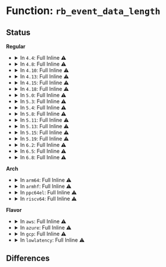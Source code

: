 # Function: <code>rb_event_data_length</code>

## Status
<b>Regular</b>
<ul>
<li>
<details>
<summary>In <code>4.4</code>: Full Inline ⚠️</summary>

**Collision:** Unique Static

**Inline:** Full

**Transformation:** False

**Instances:**

```
In kernel/trace/ring_buffer.c (ffffffff811481e6)
Location: kernel/trace/ring_buffer.c:162
Inline: True
Inline callers:
  - kernel/trace/ring_buffer.c:ring_buffer_event_length
  - kernel/trace/ring_buffer.c:rb_advance_reader
  - kernel/trace/ring_buffer.c:ring_buffer_discard_commit
  - kernel/trace/ring_buffer.c:ring_buffer_discard_commit
  - kernel/trace/ring_buffer.c:ring_buffer_discard_commit
  - kernel/trace/ring_buffer.c:rb_advance_iter
  - kernel/trace/ring_buffer.c:ring_buffer_read_page
  - kernel/trace/ring_buffer.c:ring_buffer_read_page
  - kernel/trace/ring_buffer.c:ring_buffer_read_page
```
</details>
</li>
<li>
<details>
<summary>In <code>4.8</code>: Full Inline ⚠️</summary>

**Collision:** Unique Static

**Inline:** Full

**Transformation:** False

**Instances:**

```
In kernel/trace/ring_buffer.c (ffffffff8115296a)
Location: kernel/trace/ring_buffer.c:162
Inline: True
Inline callers:
  - kernel/trace/ring_buffer.c:ring_buffer_read_page
  - kernel/trace/ring_buffer.c:ring_buffer_read_page
  - kernel/trace/ring_buffer.c:ring_buffer_read_page
  - kernel/trace/ring_buffer.c:rb_advance_iter
  - kernel/trace/ring_buffer.c:rb_advance_reader
  - kernel/trace/ring_buffer.c:ring_buffer_discard_commit
  - kernel/trace/ring_buffer.c:ring_buffer_discard_commit
  - kernel/trace/ring_buffer.c:ring_buffer_discard_commit
  - kernel/trace/ring_buffer.c:ring_buffer_event_length
```
</details>
</li>
<li>
<details>
<summary>In <code>4.10</code>: Full Inline ⚠️</summary>

**Collision:** Unique Static

**Inline:** Full

**Transformation:** False

**Instances:**

```
In kernel/trace/ring_buffer.c (ffffffff8115c9a0)
Location: kernel/trace/ring_buffer.c:162
Inline: True
Inline callers:
  - kernel/trace/ring_buffer.c:ring_buffer_read_page
  - kernel/trace/ring_buffer.c:ring_buffer_read_page
  - kernel/trace/ring_buffer.c:ring_buffer_read_page
  - kernel/trace/ring_buffer.c:rb_advance_iter
  - kernel/trace/ring_buffer.c:rb_advance_reader
  - kernel/trace/ring_buffer.c:ring_buffer_discard_commit
  - kernel/trace/ring_buffer.c:ring_buffer_discard_commit
  - kernel/trace/ring_buffer.c:ring_buffer_discard_commit
  - kernel/trace/ring_buffer.c:ring_buffer_event_length
```
</details>
</li>
<li>
<details>
<summary>In <code>4.13</code>: Full Inline ⚠️</summary>

**Collision:** Unique Static

**Inline:** Full

**Transformation:** False

**Instances:**

```
In kernel/trace/ring_buffer.c (ffffffff8115fb10)
Location: kernel/trace/ring_buffer.c:163
Inline: True
Inline callers:
  - kernel/trace/ring_buffer.c:ring_buffer_read_page
  - kernel/trace/ring_buffer.c:ring_buffer_read_page
  - kernel/trace/ring_buffer.c:ring_buffer_read_page
  - kernel/trace/ring_buffer.c:rb_advance_iter
  - kernel/trace/ring_buffer.c:rb_advance_reader
  - kernel/trace/ring_buffer.c:ring_buffer_discard_commit
  - kernel/trace/ring_buffer.c:ring_buffer_discard_commit
  - kernel/trace/ring_buffer.c:ring_buffer_discard_commit
  - kernel/trace/ring_buffer.c:ring_buffer_event_length
```
</details>
</li>
<li>
<details>
<summary>In <code>4.15</code>: Full Inline ⚠️</summary>

**Collision:** Unique Static

**Inline:** Full

**Transformation:** False

**Instances:**

```
In kernel/trace/ring_buffer.c (ffffffff8116cbe0)
Location: kernel/trace/ring_buffer.c:162
Inline: True
Inline callers:
  - kernel/trace/ring_buffer.c:ring_buffer_read_page
  - kernel/trace/ring_buffer.c:ring_buffer_read_page
  - kernel/trace/ring_buffer.c:ring_buffer_read_page
  - kernel/trace/ring_buffer.c:rb_advance_iter
  - kernel/trace/ring_buffer.c:rb_advance_reader
  - kernel/trace/ring_buffer.c:ring_buffer_discard_commit
  - kernel/trace/ring_buffer.c:ring_buffer_discard_commit
  - kernel/trace/ring_buffer.c:ring_buffer_discard_commit
  - kernel/trace/ring_buffer.c:ring_buffer_event_length
```
</details>
</li>
<li>
<details>
<summary>In <code>4.18</code>: Full Inline ⚠️</summary>

**Collision:** Unique Static

**Inline:** Full

**Transformation:** False

**Instances:**

```
In kernel/trace/ring_buffer.c (ffffffff8117bb93)
Location: kernel/trace/ring_buffer.c:168
Inline: True
Inline callers:
  - kernel/trace/ring_buffer.c:ring_buffer_read_page
  - kernel/trace/ring_buffer.c:ring_buffer_read_page
  - kernel/trace/ring_buffer.c:ring_buffer_read_page
  - kernel/trace/ring_buffer.c:rb_advance_iter
  - kernel/trace/ring_buffer.c:rb_advance_reader
  - kernel/trace/ring_buffer.c:ring_buffer_discard_commit
  - kernel/trace/ring_buffer.c:ring_buffer_discard_commit
  - kernel/trace/ring_buffer.c:ring_buffer_discard_commit
  - kernel/trace/ring_buffer.c:ring_buffer_event_length
```
</details>
</li>
<li>
<details>
<summary>In <code>5.0</code>: Full Inline ⚠️</summary>

**Collision:** Unique Static

**Inline:** Full

**Transformation:** False

**Instances:**

```
In kernel/trace/ring_buffer.c (ffffffff81188a18)
Location: kernel/trace/ring_buffer.c:169
Inline: True
Inline callers:
  - kernel/trace/ring_buffer.c:ring_buffer_read_page
  - kernel/trace/ring_buffer.c:ring_buffer_read_page
  - kernel/trace/ring_buffer.c:ring_buffer_read_page
  - kernel/trace/ring_buffer.c:rb_advance_iter
  - kernel/trace/ring_buffer.c:rb_advance_reader
  - kernel/trace/ring_buffer.c:ring_buffer_discard_commit
  - kernel/trace/ring_buffer.c:ring_buffer_discard_commit
  - kernel/trace/ring_buffer.c:ring_buffer_discard_commit
  - kernel/trace/ring_buffer.c:ring_buffer_event_length
```
</details>
</li>
<li>
<details>
<summary>In <code>5.3</code>: Full Inline ⚠️</summary>

**Collision:** Unique Static

**Inline:** Full

**Transformation:** False

**Instances:**

```
In kernel/trace/ring_buffer.c (ffffffff81196427)
Location: kernel/trace/ring_buffer.c:160
Inline: True
Inline callers:
  - kernel/trace/ring_buffer.c:ring_buffer_read_page
  - kernel/trace/ring_buffer.c:ring_buffer_read_page
  - kernel/trace/ring_buffer.c:ring_buffer_read_page
  - kernel/trace/ring_buffer.c:rb_advance_iter
  - kernel/trace/ring_buffer.c:rb_advance_reader
  - kernel/trace/ring_buffer.c:ring_buffer_discard_commit
  - kernel/trace/ring_buffer.c:ring_buffer_discard_commit
  - kernel/trace/ring_buffer.c:ring_buffer_discard_commit
  - kernel/trace/ring_buffer.c:ring_buffer_event_length
```
</details>
</li>
<li>
<details>
<summary>In <code>5.4</code>: Full Inline ⚠️</summary>

**Collision:** Unique Static

**Inline:** Full

**Transformation:** False

**Instances:**

```
In kernel/trace/ring_buffer.c (ffffffff811a1df7)
Location: kernel/trace/ring_buffer.c:161
Inline: True
Inline callers:
  - kernel/trace/ring_buffer.c:ring_buffer_read_page
  - kernel/trace/ring_buffer.c:ring_buffer_read_page
  - kernel/trace/ring_buffer.c:ring_buffer_read_page
  - kernel/trace/ring_buffer.c:rb_advance_iter
  - kernel/trace/ring_buffer.c:rb_advance_reader
  - kernel/trace/ring_buffer.c:ring_buffer_discard_commit
  - kernel/trace/ring_buffer.c:ring_buffer_discard_commit
  - kernel/trace/ring_buffer.c:ring_buffer_discard_commit
  - kernel/trace/ring_buffer.c:ring_buffer_event_length
```
</details>
</li>
<li>
<details>
<summary>In <code>5.8</code>: Full Inline ⚠️</summary>

**Collision:** Unique Static

**Inline:** Full

**Transformation:** False

**Instances:**

```
In kernel/trace/ring_buffer.c (ffffffff811b7da6)
Location: kernel/trace/ring_buffer.c:161
Inline: True
Inline callers:
  - kernel/trace/ring_buffer.c:ring_buffer_read_page
  - kernel/trace/ring_buffer.c:ring_buffer_read_page
  - kernel/trace/ring_buffer.c:ring_buffer_read_page
  - kernel/trace/ring_buffer.c:rb_advance_reader
  - kernel/trace/ring_buffer.c:ring_buffer_discard_commit
  - kernel/trace/ring_buffer.c:ring_buffer_discard_commit
  - kernel/trace/ring_buffer.c:ring_buffer_discard_commit
  - kernel/trace/ring_buffer.c:rb_iter_head_event
  - kernel/trace/ring_buffer.c:ring_buffer_event_length
```
</details>
</li>
<li>
<details>
<summary>In <code>5.11</code>: Full Inline ⚠️</summary>

**Collision:** Unique Static

**Inline:** Full

**Transformation:** False

**Instances:**

```
In kernel/trace/ring_buffer.c (ffffffff811b5966)
Location: kernel/trace/ring_buffer.c:171
Inline: True
Inline callers:
  - kernel/trace/ring_buffer.c:ring_buffer_read_page
  - kernel/trace/ring_buffer.c:ring_buffer_read_page
  - kernel/trace/ring_buffer.c:ring_buffer_read_page
  - kernel/trace/ring_buffer.c:rb_advance_reader
  - kernel/trace/ring_buffer.c:ring_buffer_discard_commit
  - kernel/trace/ring_buffer.c:ring_buffer_discard_commit
  - kernel/trace/ring_buffer.c:ring_buffer_discard_commit
  - kernel/trace/ring_buffer.c:rb_iter_head_event
  - kernel/trace/ring_buffer.c:ring_buffer_event_length
```
</details>
</li>
<li>
<details>
<summary>In <code>5.13</code>: Full Inline ⚠️</summary>

**Collision:** Unique Static

**Inline:** Full

**Transformation:** False

**Instances:**

```
In kernel/trace/ring_buffer.c (ffffffff811b7247)
Location: kernel/trace/ring_buffer.c:171
Inline: True
Inline callers:
  - kernel/trace/ring_buffer.c:ring_buffer_read_page
  - kernel/trace/ring_buffer.c:ring_buffer_read_page
  - kernel/trace/ring_buffer.c:ring_buffer_read_page
  - kernel/trace/ring_buffer.c:rb_advance_reader
  - kernel/trace/ring_buffer.c:ring_buffer_discard_commit
  - kernel/trace/ring_buffer.c:ring_buffer_discard_commit
  - kernel/trace/ring_buffer.c:ring_buffer_discard_commit
  - kernel/trace/ring_buffer.c:rb_iter_head_event
  - kernel/trace/ring_buffer.c:ring_buffer_event_length
```
</details>
</li>
<li>
<details>
<summary>In <code>5.15</code>: Full Inline ⚠️</summary>

**Collision:** Unique Static

**Inline:** Full

**Transformation:** False

**Instances:**

```
In kernel/trace/ring_buffer.c (ffffffff811e141d)
Location: kernel/trace/ring_buffer.c:171
Inline: True
Inline callers:
  - kernel/trace/ring_buffer.c:ring_buffer_read_page
  - kernel/trace/ring_buffer.c:ring_buffer_read_page
  - kernel/trace/ring_buffer.c:ring_buffer_read_page
  - kernel/trace/ring_buffer.c:rb_advance_reader
  - kernel/trace/ring_buffer.c:ring_buffer_discard_commit
  - kernel/trace/ring_buffer.c:ring_buffer_discard_commit
  - kernel/trace/ring_buffer.c:ring_buffer_discard_commit
  - kernel/trace/ring_buffer.c:rb_iter_head_event
  - kernel/trace/ring_buffer.c:ring_buffer_event_length
```
</details>
</li>
<li>
<details>
<summary>In <code>5.19</code>: Full Inline ⚠️</summary>

**Collision:** Unique Static

**Inline:** Full

**Transformation:** False

**Instances:**

```
In kernel/trace/ring_buffer.c (ffffffff81218139)
Location: kernel/trace/ring_buffer.c:179
Inline: True
Inline callers:
  - kernel/trace/ring_buffer.c:ring_buffer_read_page
  - kernel/trace/ring_buffer.c:ring_buffer_read_page
  - kernel/trace/ring_buffer.c:ring_buffer_read_page
  - kernel/trace/ring_buffer.c:rb_advance_reader
  - kernel/trace/ring_buffer.c:ring_buffer_discard_commit
  - kernel/trace/ring_buffer.c:ring_buffer_discard_commit
  - kernel/trace/ring_buffer.c:ring_buffer_discard_commit
  - kernel/trace/ring_buffer.c:rb_iter_head_event
  - kernel/trace/ring_buffer.c:ring_buffer_event_length
```
</details>
</li>
<li>
<details>
<summary>In <code>6.2</code>: Full Inline ⚠️</summary>

**Collision:** Unique Static

**Inline:** Full

**Transformation:** False

**Instances:**

```
In kernel/trace/ring_buffer.c (ffffffff81261684)
Location: kernel/trace/ring_buffer.c:179
Inline: True
Inline callers:
  - kernel/trace/ring_buffer.c:ring_buffer_read_page
  - kernel/trace/ring_buffer.c:ring_buffer_read_page
  - kernel/trace/ring_buffer.c:ring_buffer_read_page
  - kernel/trace/ring_buffer.c:rb_advance_reader
  - kernel/trace/ring_buffer.c:ring_buffer_discard_commit
  - kernel/trace/ring_buffer.c:ring_buffer_discard_commit
  - kernel/trace/ring_buffer.c:ring_buffer_discard_commit
  - kernel/trace/ring_buffer.c:rb_iter_head_event
  - kernel/trace/ring_buffer.c:ring_buffer_event_length
```
</details>
</li>
<li>
<details>
<summary>In <code>6.5</code>: Full Inline ⚠️</summary>

**Collision:** Unique Static

**Inline:** Full

**Transformation:** False

**Instances:**

```
In kernel/trace/ring_buffer.c (ffffffff812786eb)
Location: kernel/trace/ring_buffer.c:179
Inline: True
Inline callers:
  - kernel/trace/ring_buffer.c:ring_buffer_read_page
  - kernel/trace/ring_buffer.c:ring_buffer_read_page
  - kernel/trace/ring_buffer.c:ring_buffer_read_page
  - kernel/trace/ring_buffer.c:rb_advance_reader
  - kernel/trace/ring_buffer.c:ring_buffer_discard_commit
  - kernel/trace/ring_buffer.c:ring_buffer_discard_commit
  - kernel/trace/ring_buffer.c:ring_buffer_discard_commit
  - kernel/trace/ring_buffer.c:rb_iter_head_event
  - kernel/trace/ring_buffer.c:ring_buffer_event_length
```
</details>
</li>
<li>
<details>
<summary>In <code>6.8</code>: Full Inline ⚠️</summary>

**Collision:** Unique Static

**Inline:** Full

**Transformation:** False

**Instances:**

```
In kernel/trace/ring_buffer.c (ffffffff81293221)
Location: kernel/trace/ring_buffer.c:180
Inline: True
Inline callers:
  - kernel/trace/ring_buffer.c:ring_buffer_read_page
  - kernel/trace/ring_buffer.c:ring_buffer_read_page
  - kernel/trace/ring_buffer.c:ring_buffer_read_page
  - kernel/trace/ring_buffer.c:rb_advance_reader
  - kernel/trace/ring_buffer.c:ring_buffer_discard_commit
  - kernel/trace/ring_buffer.c:ring_buffer_discard_commit
  - kernel/trace/ring_buffer.c:ring_buffer_discard_commit
  - kernel/trace/ring_buffer.c:rb_iter_head_event
  - kernel/trace/ring_buffer.c:ring_buffer_event_length
```
</details>
</li>
</ul>
<b>Arch</b>
<ul>
<li>
<details>
<summary>In <code>arm64</code>: Full Inline ⚠️</summary>

**Collision:** Unique Static

**Inline:** Full

**Transformation:** False

**Instances:**

```
In kernel/trace/ring_buffer.c (ffff8000102190e0)
Location: kernel/trace/ring_buffer.c:161
Inline: True
Inline callers:
  - kernel/trace/ring_buffer.c:ring_buffer_read_page
  - kernel/trace/ring_buffer.c:ring_buffer_read_page
  - kernel/trace/ring_buffer.c:ring_buffer_read_page
  - kernel/trace/ring_buffer.c:rb_advance_iter
  - kernel/trace/ring_buffer.c:rb_advance_reader
  - kernel/trace/ring_buffer.c:ring_buffer_discard_commit
  - kernel/trace/ring_buffer.c:ring_buffer_discard_commit
  - kernel/trace/ring_buffer.c:ring_buffer_discard_commit
  - kernel/trace/ring_buffer.c:ring_buffer_event_length
```
</details>
</li>
<li>
<details>
<summary>In <code>armhf</code>: Full Inline ⚠️</summary>

**Collision:** Unique Static

**Inline:** Full

**Transformation:** False

**Instances:**

```
In kernel/trace/ring_buffer.c (c045ac1c)
Location: kernel/trace/ring_buffer.c:161
Inline: True
Inline callers:
  - kernel/trace/ring_buffer.c:ring_buffer_read_page
  - kernel/trace/ring_buffer.c:ring_buffer_read_page
  - kernel/trace/ring_buffer.c:ring_buffer_read_page
  - kernel/trace/ring_buffer.c:rb_advance_iter
  - kernel/trace/ring_buffer.c:rb_advance_reader
  - kernel/trace/ring_buffer.c:ring_buffer_discard_commit
  - kernel/trace/ring_buffer.c:ring_buffer_discard_commit
  - kernel/trace/ring_buffer.c:ring_buffer_discard_commit
  - kernel/trace/ring_buffer.c:ring_buffer_event_length
```
</details>
</li>
<li>
<details>
<summary>In <code>ppc64el</code>: Full Inline ⚠️</summary>

**Collision:** Unique Static

**Inline:** Full

**Transformation:** False

**Instances:**

```
In kernel/trace/ring_buffer.c (c00000000029f120)
Location: kernel/trace/ring_buffer.c:161
Inline: True
Inline callers:
  - kernel/trace/ring_buffer.c:ring_buffer_read_page
  - kernel/trace/ring_buffer.c:ring_buffer_read_page
  - kernel/trace/ring_buffer.c:ring_buffer_read_page
  - kernel/trace/ring_buffer.c:rb_advance_iter
  - kernel/trace/ring_buffer.c:rb_advance_reader
  - kernel/trace/ring_buffer.c:ring_buffer_discard_commit
  - kernel/trace/ring_buffer.c:ring_buffer_discard_commit
  - kernel/trace/ring_buffer.c:ring_buffer_discard_commit
  - kernel/trace/ring_buffer.c:ring_buffer_event_length
```
</details>
</li>
<li>
<details>
<summary>In <code>riscv64</code>: Full Inline ⚠️</summary>

**Collision:** Unique Static

**Inline:** Full

**Transformation:** False

**Instances:**

```
In kernel/trace/ring_buffer.c (ffffffe000179da4)
Location: kernel/trace/ring_buffer.c:161
Inline: True
Inline callers:
  - kernel/trace/ring_buffer.c:ring_buffer_read_page
  - kernel/trace/ring_buffer.c:ring_buffer_read_page
  - kernel/trace/ring_buffer.c:ring_buffer_read_page
  - kernel/trace/ring_buffer.c:rb_advance_iter
  - kernel/trace/ring_buffer.c:rb_advance_reader
  - kernel/trace/ring_buffer.c:ring_buffer_discard_commit
  - kernel/trace/ring_buffer.c:ring_buffer_discard_commit
  - kernel/trace/ring_buffer.c:ring_buffer_discard_commit
  - kernel/trace/ring_buffer.c:ring_buffer_event_length
```
</details>
</li>
</ul>
<b>Flavor</b>
<ul>
<li>
<details>
<summary>In <code>aws</code>: Full Inline ⚠️</summary>

**Collision:** Unique Static

**Inline:** Full

**Transformation:** False

**Instances:**

```
In kernel/trace/ring_buffer.c (ffffffff8119a417)
Location: kernel/trace/ring_buffer.c:161
Inline: True
Inline callers:
  - kernel/trace/ring_buffer.c:ring_buffer_read_page
  - kernel/trace/ring_buffer.c:ring_buffer_read_page
  - kernel/trace/ring_buffer.c:ring_buffer_read_page
  - kernel/trace/ring_buffer.c:rb_advance_iter
  - kernel/trace/ring_buffer.c:rb_advance_reader
  - kernel/trace/ring_buffer.c:ring_buffer_discard_commit
  - kernel/trace/ring_buffer.c:ring_buffer_discard_commit
  - kernel/trace/ring_buffer.c:ring_buffer_discard_commit
  - kernel/trace/ring_buffer.c:ring_buffer_event_length
```
</details>
</li>
<li>
<details>
<summary>In <code>azure</code>: Full Inline ⚠️</summary>

**Collision:** Unique Static

**Inline:** Full

**Transformation:** False

**Instances:**

```
In kernel/trace/ring_buffer.c (ffffffff8118d497)
Location: kernel/trace/ring_buffer.c:161
Inline: True
Inline callers:
  - kernel/trace/ring_buffer.c:ring_buffer_read_page
  - kernel/trace/ring_buffer.c:ring_buffer_read_page
  - kernel/trace/ring_buffer.c:ring_buffer_read_page
  - kernel/trace/ring_buffer.c:rb_advance_iter
  - kernel/trace/ring_buffer.c:rb_advance_reader
  - kernel/trace/ring_buffer.c:ring_buffer_discard_commit
  - kernel/trace/ring_buffer.c:ring_buffer_discard_commit
  - kernel/trace/ring_buffer.c:ring_buffer_discard_commit
  - kernel/trace/ring_buffer.c:ring_buffer_event_length
```
</details>
</li>
<li>
<details>
<summary>In <code>gcp</code>: Full Inline ⚠️</summary>

**Collision:** Unique Static

**Inline:** Full

**Transformation:** False

**Instances:**

```
In kernel/trace/ring_buffer.c (ffffffff811981e7)
Location: kernel/trace/ring_buffer.c:161
Inline: True
Inline callers:
  - kernel/trace/ring_buffer.c:ring_buffer_read_page
  - kernel/trace/ring_buffer.c:ring_buffer_read_page
  - kernel/trace/ring_buffer.c:ring_buffer_read_page
  - kernel/trace/ring_buffer.c:rb_advance_iter
  - kernel/trace/ring_buffer.c:rb_advance_reader
  - kernel/trace/ring_buffer.c:ring_buffer_discard_commit
  - kernel/trace/ring_buffer.c:ring_buffer_discard_commit
  - kernel/trace/ring_buffer.c:ring_buffer_discard_commit
  - kernel/trace/ring_buffer.c:ring_buffer_event_length
```
</details>
</li>
<li>
<details>
<summary>In <code>lowlatency</code>: Full Inline ⚠️</summary>

**Collision:** Unique Static

**Inline:** Full

**Transformation:** False

**Instances:**

```
In kernel/trace/ring_buffer.c (ffffffff811a5e17)
Location: kernel/trace/ring_buffer.c:161
Inline: True
Inline callers:
  - kernel/trace/ring_buffer.c:ring_buffer_read_page
  - kernel/trace/ring_buffer.c:ring_buffer_read_page
  - kernel/trace/ring_buffer.c:ring_buffer_read_page
  - kernel/trace/ring_buffer.c:rb_advance_iter
  - kernel/trace/ring_buffer.c:rb_advance_reader
  - kernel/trace/ring_buffer.c:ring_buffer_discard_commit
  - kernel/trace/ring_buffer.c:ring_buffer_discard_commit
  - kernel/trace/ring_buffer.c:ring_buffer_discard_commit
  - kernel/trace/ring_buffer.c:ring_buffer_event_length
```
</details>
</li>
</ul>

## Differences
